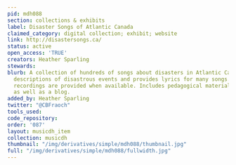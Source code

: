 ```yaml
---
pid: mdh088
section: collections & exhibits
label: Disaster Songs of Atlantic Canada
claimed_category: digital collection; exhibit; website
link: http://disastersongs.ca/
status: active
open_access: 'TRUE'
creators: Heather Sparling
stewards:
blurb: A collection of hundreds of songs about disasters in Atlantic Canada. Includes
  descriptions of disastrous events and provides lyrics for many songs. Links to audio
  recordings are provided when available. Includes pedagogical materials for teachers
  as well as a blog.
added_by: Heather Sparling
twitter: "@CBFraoch"
tools_used:
code_repository:
order: '087'
layout: musicdh_item
collection: musicdh
thumbnail: "/img/derivatives/simple/mdh088/thumbnail.jpg"
full: "/img/derivatives/simple/mdh088/fullwidth.jpg"
---
```


